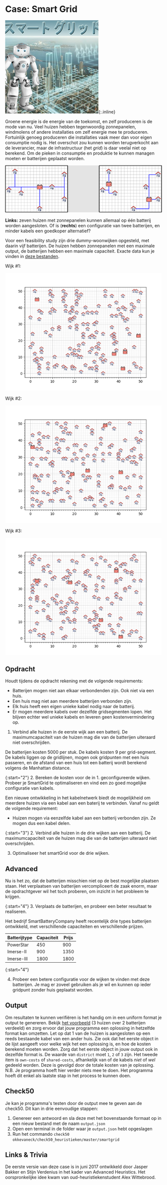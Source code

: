 # Case: Smart Grid
![een fotomontage met als achtergrond een luchtfoto van een grote stad aan zee, waaroverheen in een soort lichtgevende blauwe inkt aanpassingen aan de infrastructuur zijn geprojecteerd, met een nadrukkelijke rol voor een aantal windmolens in zee, en bovenin het plaatje een tekst in niet-latijnse tekens en links nog een Nao humanoid robot die goed in de camera kijkt](Smartgrid.jpg){:.inline}

Groene energie is de energie van de toekomst, en zelf produceren is de mode van nu. 
Veel huizen hebben tegenwoordig zonnepanelen, windmolens of andere installaties om zelf energie mee te produceren. 
Fortuinlijk genoeg produceren die installaties vaak meer dan voor eigen consumptie nodig is. 
Het overschot zou kunnen worden terugverkocht aan de leverancier, maar de infrastructuur (het *grid*) is daar veelal niet op berekend. 
Om de pieken in consumptie en produktie te kunnen managen moeten er batterijen geplaatst worden.

![](Twogrids.gif)

**Links:** zeven huizen met zonnepanelen kunnen allemaal op één batterij worden aangesloten. 
Of is (**rechts**) een configuratie van twee batterijen, en minder kabels een goedkoper alternatief?

Voor een feasibility study zijn drie dummy-woonwijken opgesteld, met daarin vijf batterijen. 
De huizen hebben zonnepanelen met een maximale output, de batterijen hebben een maximale capaciteit. 
Exacte data kun je vinden in [deze bestanden](Huizen&Batterijen.zip).

Wijk #1:

![](Wijk1.png)

Wijk #2:

![](Wijk2.png)

Wijk #3:

![](Wijk3.png)


## Opdracht
Houdt tijdens de opdracht rekening met de volgende requirements:
* Batterijen mogen niet aan elkaar verbondenden zijn. Ook niet via een huis.
* Een huis mag niet aan meerdere batterijen verbonden zijn.
* Elk huis heeft een eigen unieke kabel nodig naar de batterij.
* Er mogen meerdere kabels over dezelfde gridsegmenten lopen. Het blijven echter wel unieke kabels en leveren geen kostenvermindering op.

1. Verbind alle huizen in de eerste wijk aan een batterij. De maximumcapaciteit van de huizen mag die van de batterijen uiteraard niet overschrijden.

De batterijen kosten 5000 per stuk. De kabels kosten 9 per grid-segment. 
De kabels liggen op de gridlijnen, mogen ook gridpunten met een huis passeren, en de afstand van een huis tot een batterij wordt berekend volgens de Manhattan distance.

{:start="2"}
2. Bereken de kosten voor de in 1. geconfigureerde wijken. Probeer je SmartGrid te optimaliseren en vind een zo goed mogelijke configuratie van kabels.

Een nieuwe ontwikkeling in het kabelnetwerk biedt de mogelijkheid om meerdere huizen via een kabel aan een baterij te verbinden. 
Vanaf nu geldt de volgende requirement:

* Huizen mogen via eenzelfde kabel aan een batterij verbonden zijn. Ze mogen dus een kabel delen.

{:start="3"}
2. Verbind alle huizen in de drie wijken aan een batterij. De maximumcapaciteit van de huizen mag die van de batterijen uiteraard niet overschrijden.

3. Optimaliseer het smartGrid voor de drie wijken.


## Advanced  
Nu is het zo, dat de batterijen misschien niet op de best mogelijke plaatsen staan. 
Het verplaatsen van batterijen vercompliceert de zaak enorm, maar de opdrachtgever wil het toch proberen, om inzicht in het probleem te krijgen.

{:start="4"}
3. Verplaats de batterijen, en probeer een beter resultaat te realiseren.

Het bedrijf SmartBatteryCompany heeft recentelijk drie types batterijen ontwikkeld, met verschillende capaciteiten en verschillende prijzen.

|Batterijtype | Capaciteit | Prijs |
| --- | --- | --- |
| PowerStar | 450 | 900 |
| Imerse-II | 900 | 1350 |
| Imerse-III | 1800 | 1800 |

{:start="4"}

4. Probeer een betere configuratie voor de wijken te vinden met deze batterijen. Je mag er zoveel gebruiken als je wil en kunnen op ieder gridpunt zonder huis geplaatst worden.


## Output
Om resultaten te kunnen verifiëren is het handig om in een uniform format je output te genereren.
Bekijk [het voorbeeld](example_output.json) (3 huizen over 2 batterijen verdeeld) en zorg ervoor dat jouw programma een oplossing in hetzelfde format kan omzetten.
Let op dat 1 van de huizen is aangesloten op een reeds bestaande kabel van een ander huis.
Zie ook dat het eerste object in de lijst aangeeft voor welke wijk het een oplossing is, en hoe de kosten berekend moeten worden. 
Zorg dat het eerste object in jouw output ook in dezelfde format is. 
De waarde van `district` moet `1`, `2` of `3` zijn. 
Het tweede item is `own-costs` of `shared-costs`, afhankelijk van of de kabels _niet_ of _wel_ gedeeld worden.
Deze is gevolgd door de totale kosten van je oplossing.
N.B. Je programma hoeft hier verder niets mee te doen. Het programma hoeft dit enkel als laatste stap in het process te kunnen doen.


## Check50
Je kan je programma's testen door de output mee te geven aan de check50. Dit kan in drie eenvoudige stappen:
1. Genereer een antwoord en sla deze met het bovenstaande formaat op in een nieuw bestand met de naam `output.json`
2. Open een terminal in de folder waar je `output.json` hebt opgeslagen
3. Run het commando `check50 okkevaneck/check50_heuristieken/master/smartgrid`


## Links & Trivia
De eerste versie van deze case is in juni 2017 ontwikkeld door Jasper Bakker en Stijn Verdenius in het kader van Advanced Heuristics. Het oorspronkelijke idee kwam van oud-heuristiekenstudent Alex Wittebrood.
